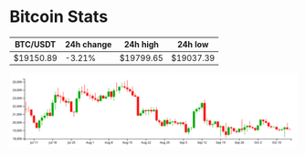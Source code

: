 # Bitcoin Stats

BTC/USDT|24h change|24h high|24h low|
|---|---|---|---|
|$19150.89|-3.21%|$19799.65|$19037.39|

<img src="./chart.svg">

